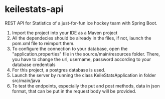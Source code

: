 ﻿# keilestats-api
REST API for Statistics of a just-for-fun ice hockey team with Spring Boot.

1. Import the project into your IDE as a Maven project
2. All the dependecies should be already in the files, if not, launch the pom.xml file to reimport them.
3. To configure the connection to your database, open the "application.properties" file in the source/main/resources folder. There, you have to change the url, username, password according to your database credentials
4. For this project, a postgres database is used.
5. Launch the server by running the class KeileStatsApplication in folder 
src/main/java
6. To test the endpoints, especially the put and post methods, data in json format, that can be put in the request body will be provided.



